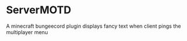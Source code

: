 # ServerMOTD
A minecraft bungeecord plugin displays fancy text when client pings the multiplayer menu
